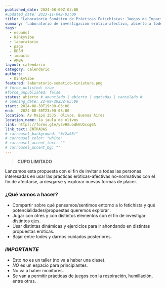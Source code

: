 ```yaml
---
published_date: 2024-08-09Z-03:00
#updated_date: 2023-11-04Z-03:00
title: "Laboratorio Somático de Prácticas Fetichistas: Juegos de Impacto"
summary: 'Laboratorio de investigación erótico-afectiva, abierto a todes quienes quieran probar distintos usos de las prácticas fetichistas con el fin de afectarse, arriesgarse y explorar nuevas formas de placer.'
tags:
  - español
  - KinkyVibe
  - laboratorio
  - pago
  - BDSM
  - impacto
  - AMBA
layout: calendario
category: calendario
authors:
  - KinkyVibe
featured: laboratorio-somatico-miniatura.png
# force_unlisted: true
#force_unpublished: false
status: abierto # anunciado | abierto | agotadas | cancelado #
# opening_date: 22-09-2023Z-03:00
start: 2024-08-30T19:00-03:00
end:   2024-08-30T23:00-03:00
location: Av Maipú 2535, Olivos, Buenos Aires
location_name: la jaula de olivos
link: https://forms.gle/yEvH8uodkEUGccg6A
link_text: ENTRADAS
# carrousel_background: "#f2a68f"
# carrousel_color: "white"
# carrousel_accent_text: ""
# carrousel_accent_bg: ""
---
```


> **CUPO LIMITADO**

Lanzamos esta propuesta con el fin de invitar a todas las personas interesadas en usar las prácticas eróticas-afectivas no-normativas con el fin de afectarse, arriesgarse y explorar nuevas formas de placer.

### ¿Qué vamos a hacer?

- Compartir sobre qué pensamos/sentimos entorno a lo fetichista y qué potencialidades/propuestas queremos explorar .
- Jugar con otres y con distintos elementos con el fin de investigar distintos ejes.
- Usar distintas dinámicas y ejercicios para ir ahondando en distintas propuestas eróticas.
- Bajar entre todes y darnos cuidados posteriores.

### _IMPORTANTE_

- Esto _no_ es un taller (no va a haber una clase).
- _NO_ es un espacio para principiantes.
- No va a haber monitores.
- Se van a permitir prácticas de juegos con la respiración, humillación, entre otras.
